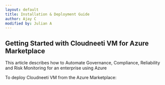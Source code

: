 ```yaml
---
layout: default
title: Installation & Deployment Guide
author: Ajay C
modified by: Julian A
---
```


## Getting Started with Cloudneeti VM for Azure Marketplace

This article describes how to Automate Governance, Compliance, Reliability and Risk Monitoring for an enterprise using Azure

To deploy Cloudneeti VM from the Azure Marketplace:


